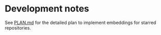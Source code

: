 # Development notes

See [PLAN.md](PLAN.md) for the detailed plan to implement embeddings for starred repositories.
